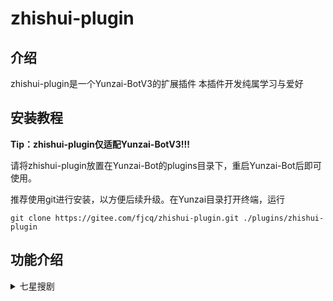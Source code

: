 # zhishui-plugin

## 介绍
zhishui-plugin是一个Yunzai-BotV3的扩展插件
本插件开发纯属学习与爱好

## 安装教程
**Tip：zhishui-plugin仅适配Yunzai-BotV3!!!**

请将zhishui-plugin放置在Yunzai-Bot的plugins目录下，重启Yunzai-Bot后即可使用。

推荐使用git进行安装，以方便后续升级。在Yunzai目录打开终端，运行

```
git clone https://gitee.com/fjcq/zhishui-plugin.git ./plugins/zhishui-plugin
```


## 功能介绍

<details>
  <summary>七星搜剧</summary>

- #搜剧+剧名  
  根据剧名进行搜索

- #取消搜剧  
  取消当前的[#搜剧]

- #下一页  
  [#搜剧]结果过多时，将会分页显示，使用此命令查看下一页

- #看剧+数字  
  [#搜剧]之后，选择要看的影视剧
  
- #选剧+数字  
  [#看剧]之后，选择要观看的资源
  
- #线路+数字  
  [#看剧]之后，可以根据需要切换到不同的播放线路

- #设置搜剧接口+接口网址  
  如果不喜欢插件自带的搜剧接口，可以自行设置搜剧接口，接口必须符合苹果CMS标准json

- #当前搜剧接口  
  查看当前使用的搜剧接口
  
</details>
